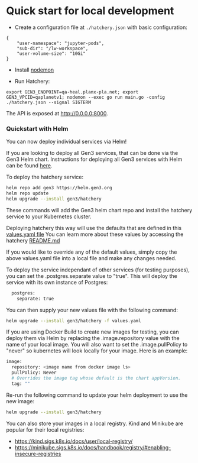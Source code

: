 # Quick start for local development

- Create a configuration file at `./hatchery.json` with basic configuration:

```
{
    "user-namespace": "jupyter-pods",
    "sub-dir": "/lw-workspace",
    "user-volume-size": "10Gi"
}
```

- Install [nodemon](https://nodemon.io/)

- Run Hatchery:

`export GEN3_ENDPOINT=qa-heal.planx-pla.net; export GEN3_VPCID=qaplanetv1; nodemon --exec go run main.go -config ./hatchery.json --signal SIGTERM`

The API is exposed at http://0.0.0.0:8000.

### Quickstart with Helm

You can now deploy individual services via Helm!

If you are looking to deploy all Gen3 services, that can be done via the Gen3 Helm chart.
Instructions for deploying all Gen3 services with Helm can be found [here](https://github.com/uc-cdis/gen3-helm#readme).

To deploy the hatchery service:
```bash
helm repo add gen3 https://helm.gen3.org
helm repo update
helm upgrade --install gen3/hatchery
```
These commands will add the Gen3 helm chart repo and install the hatchery service to your Kubernetes cluster.

Deploying hatchery this way will use the defaults that are defined in this [values.yaml file](https://github.com/uc-cdis/gen3-helm/blob/master/helm/hatchery/values.yaml)
You can learn more about these values by accessing the hatchery [README.md](https://github.com/uc-cdis/gen3-helm/blob/master/helm/hatchery/README.md)

If you would like to override any of the default values, simply copy the above values.yaml file into a local file and make any changes needed.

To deploy the service independant of other services (for testing purposes), you can set the .postgres.separate value to "true". This will deploy the service with its own instance of Postgres:
```bash
  postgres:
    separate: true
```

You can then supply your new values file with the following command:
```bash
helm upgrade --install gen3/hatchery -f values.yaml
```

If you are using Docker Build to create new images for testing, you can deploy them via Helm by replacing the .image.repository value with the name of your local image.
You will also want to set the .image.pullPolicy to "never" so kubernetes will look locally for your image.
Here is an example:
```bash
image:
  repository: <image name from docker image ls>
  pullPolicy: Never
  # Overrides the image tag whose default is the chart appVersion.
  tag: ""
```

Re-run the following command to update your helm deployment to use the new image:
```bash
helm upgrade --install gen3/hatchery
```

You can also store your images in a local registry. Kind and Minikube are popular for their local registries:
- https://kind.sigs.k8s.io/docs/user/local-registry/
- https://minikube.sigs.k8s.io/docs/handbook/registry/#enabling-insecure-registries
